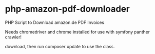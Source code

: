 # php-amazon-pdf-downloader
PHP Script to Download amazon.de PDF Invoices


Needs chromedriver and chrome installed for use with symfony panther crawler!

download, then run composer update to use the class.

